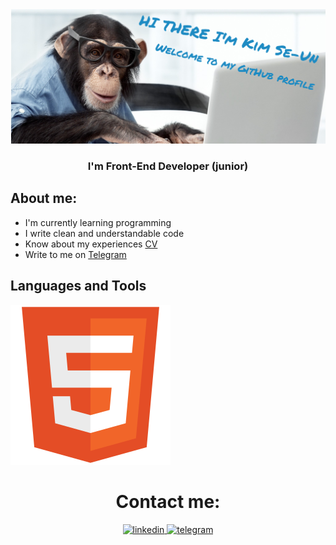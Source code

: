 <img src="./image/header.png" alt="theme">
<h3 id="header" align="center"> I'm Front-End Developer (junior)</h3>

## About me: 
* I'm currently learning programming
* I write clean and understandable code
* Know about my experiences [CV](https://spb.hh.ru/resume/a8076163ff0ce127950039ed1f5852746e4b6c)
* Write to me on [Telegram](https://t.me/skim1994)

## Languages and Tools
![HTML](./image/html5-original.svg)


<div id="contacts" align="center">
  <h1>Contact me:</h1>
  <a href="https://www.linkedin.com/in/se-un-kim-278542215/">
    <img src="https://shields.io./badge/Linkedin-skyblue?style=for-the-badge&logo=linkedin&logoColor=white&color=blue" alt="linkedin">
  </a>
  <a href="https://t.me/skim1994">
    <img src="https://shields.io./badge/Telegram-skyblue?style=for-the-badge&logo=Telegram&logoColor=white&color=blue" alt="telegram">
  </a>
</div>